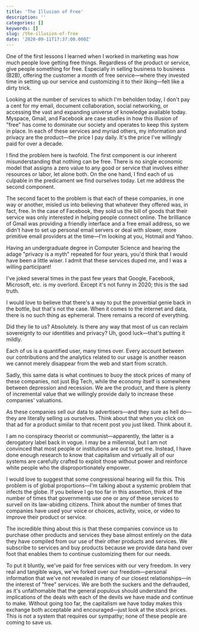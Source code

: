 ```yaml
---
title: 'The Illusion of Free'
description: ''
categories: []
keywords: []
slug: /the-illusion-of-free
date: '2020-09-11T17:37:00.000Z'
---
```


One of the first lessons I learned when I worked in marketing was how much people love getting free things. Regardless of the product or service, give people something for free. Especially in selling business to business (B2B), offering the customer a month of free service—where they invested time in setting up our service and customizing it to their liking—felt like a dirty trick.

Looking at the number of services to which I'm beholden today, I don't pay a cent for my email, document collaboration, social networking, or accessing the vast and expanding universe of knowledge available today. Myspace, Gmail, and Facebook are case studies in how this illusion of "free" has come to dominate our society and operates to keep this system in place. In each of these services and myriad others, my information and privacy are the product—the price I pay daily. It's the price I've willingly paid for over a decade.

I find the problem here is twofold. The first component is our inherent misunderstanding that nothing can be free. There is no single economic model that assigns a zero value to any good or service that involves either resources or labor, let alone both. On the one hand, I find each of us culpable in the predicament we find ourselves today. Let me address the second component.

The second facet to the problem is that each of these companies, in one way or another, misled us into believing that whatever they offered was, in fact, free. In the case of Facebook, they sold us the bill of goods that their service was only interested in helping people connect online. The brilliance of Gmail was providing a friendly interface and a free email address, so we didn't have to set up personal email servers or deal with slower, more primitive email providers at the time—I'm looking at you, Hotmail and Yahoo.

Having an undergraduate degree in Computer Science and hearing the adage "privacy is a myth" repeated for four years, you'd think that I would have been a little wiser. I admit that these services duped me, and I was a willing participant!

I've joked several times in the past few years that Google, Facebook, Microsoft, etc. is my overlord. Except it's not funny in 2020; this is the sad truth.

I would love to believe that there's a way to put the proverbial genie back in the bottle, but that's not the case. When it comes to the internet and data, there is no such thing as ephemeral. There remains a record of everything.

Did they lie to us? Absolutely. Is there any way that most of us can reclaim sovereignty to our identities and privacy? Uh, good luck—that's putting it mildly.

Each of us is a quantified user, many times over. Every account between our contributions and the analytics related to our usage is another reason we cannot merely disappear from the web and start from scratch.

Sadly, this same data is what continues to buoy the stock prices of many of these companies, not just Big Tech, while the economy itself is somewhere between depression and recession. We are the product, and there is plenty of incremental value that we willingly provide daily to increase these companies' valuations.

As these companies sell our data to advertisers—and they sure as hell do—they are literally selling us ourselves. Think about that when you click on that ad for a product similar to that recent post you just liked. Think about it.

I am no conspiracy theorist or communist—apparently, the latter is a derogatory label back in vogue. I may be a millennial, but I am not convinced that most people or institutions are out to get me. Instead, I have done enough research to know that capitalism and virtually all of our systems are carefully crafted to exploit those without power and reinforce white people who the disproportionately empower.

I would love to suggest that some congressional hearing will fix this. This problem is of global proportions—I'm talking about a systemic problem that infects the globe. If you believe I go too far in this assertion, think of the number of times that governments use one or any of these services to surveil on its law-abiding citizens. Think about the number of times that companies have used your voice or choices, activity, voice, or video to improve their product or service.

The incredible thing about this is that these companies convince us to purchase other products and services they base almost entirely on the data they have compiled from our use of their other products and services. We subscribe to services and buy products because we provide data hand over foot that enables them to continue customizing them for our needs.

To put it bluntly, we've paid for free services with our very freedom. In very real and tangible ways, we've forked over our freedom—personal information that we've not revealed in many of our closest relationships—in the interest of "free" services. We are both the suckers and the defrauded, as it's unfathomable that the general populous should understand the implications of the deals with each of the devils we have made and continue to make. Without going too far, the capitalism we have today makes this exchange both acceptable and encouraged—just look at the stock prices. This is not a system that requires our sympathy; none of these people are coming to save us.
